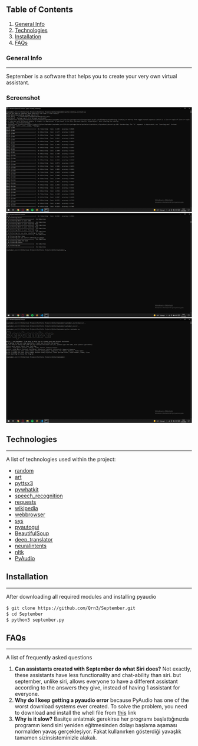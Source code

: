 ## Table of Contents
1. [General Info](#general-info)
2. [Technologies](#technologies)
3. [Installation](#installation)
4. [FAQs](#faqs)
### General Info
***
September is a software that helps you to create your very own virtual assistant.
### Screenshot
![Screen Shot - 1](https://github.com/mehmetdenizyapici/September/blob/main/Screen%20Shoots/screenshoot%20(1).png)
![Screen Shot - 2](https://github.com/mehmetdenizyapici/September/blob/main/Screen%20Shoots/screenshoot%20(2).png)
![Screen Shot - 3](https://github.com/mehmetdenizyapici/September/blob/main/Screen%20Shoots/screenshoot%20(3).png)
## Technologies
***
A list of technologies used within the project:
* [random](https://docs.python.org/3/library/random.html)
* [art](https://pypi.org/project/art/)
* [pyttsx3](https://pypi.org/project/pyttsx3/)
* [pywhatkit](https://pypi.org/project/pywhatkit/)
* [speech_recognition](https://pypi.org/project/SpeechRecognition/)
* [requests](https://pypi.org/project/requests/)
* [wikipedia](https://pypi.org/project/wikipedia/)
* [webbrowser](https://docs.python.org/3/library/webbrowser.html)
* [sys](https://docs.python.org/3/library/sys.html)
* [pyautogui](https://pypi.org/project/PyAutoGUI/)
* [BeautifulSoup](https://beautiful-soup-4.readthedocs.io/en/latest/)
* [deep_translator](https://pypi.org/project/deep-translator/)
* [neuralintents](https://pypi.org/project/neuralintents/)
* [nltk](https://www.nltk.org)
* [PyAudio](https://www.lfd.uci.edu/~gohlke/pythonlibs/)
## Installation
***
After downloading all required modules and installing pyaudio
```
$ git clone https://github.com/Qrn3/September.git
$ cd September
$ python3 september.py
```
## FAQs
***
A list of frequently asked questions
1. **Can assistants created with September do what Siri does?**
Not exactly, these assistants have less functionality and chat-ability than siri. but september, unlike siri, allows everyone to have a different assistant according to the answers they give, instead of having 1 assistant for everyone.
2. **Why do I keep getting a pyaudio error**
because PyAudio has one of the worst download systems ever created. To solve the problem, you need to download and install the whell file from [this](https://www.lfd.uci.edu/~gohlke/pythonlibs/#pyaudio) link
3. **Why is it slow?**
Basitçe anlatmak gerekirse her programı başlattığınızda programın kendisini yeniden eğitmesinden dolayı başlama aşaması normalden yavaş gerçekleşiyor. Fakat kullanırken gösterdiği yavaşlık tamamen sizinsisteminizle alakalı. 
